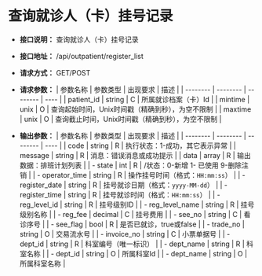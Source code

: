 # 查询就诊人（卡）挂号记录

- **接口说明：** 查询就诊人（卡）挂号记录
- **接口地址：** /api/outpatient/register_list
- **请求方式：** GET/POST
- **请求参数：**
    | 参数名称 | 参数类型 | 出现要求 | 描述 |
    | -------- | -------- | -------- | ---- |
    | patient_id | string | C | 所属就诊档案（卡）Id |
    | mintime | unix | O | 查询起始时间，Unix时间戳（精确到秒），为空不限制  |
    | maxtime | unix | O | 查询截止时间，Unix时间戳（精确到秒），为空不限制  |

- **输出参数：**
    | 参数名称 | 参数类型 | 出现要求 | 描述 |
    | -------- | -------- | -------- | ---- |
    | code | string | R | 执行状态：1-成功，其它表示异常 |
    | message | string | R | 消息：错误消息或成功提示 |
    | data | array | R | 输出数据：排班计划列表 |
    | - state | int | R | /状态：0-新增 1- 已使用 9-删除注销 |
    | - operator_time | string | R | 操作挂号时间（格式：`HH:mm:ss`） |
    | - register_date | string | R | 挂号就诊日期（格式：`yyyy-MM-dd`） |
    | - register_time | string | R | 挂号就诊时间（格式：`HH:mm:ss`） |
    | - reg_level_id | string | R | 挂号级别ID |
    | - reg_level_name | string | R | 挂号级别名称 |
    | - reg_fee | decimal | C | 挂号费用 |
    | - see_no | string | C | 看诊序号 |
    | - see_flag | bool | R | 是否已就诊，true或false |
    | - trade_no | string | O | 交易流水号 |
    | - invoice_no | string | C | 小票单据号 |
    | - dept_id | string | R | 科室编号（唯一标识） |
    | - dept_name | string | R | 科室名称 |
    | - dept_id | string | O | 所属科室Id |
    | - dept_name | string | O | 所属科室名称 |